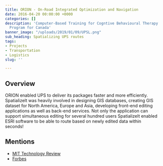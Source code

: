 ```yaml
---
title: ORION - On-Road Integrated Optimization and Navigation
date: 2016-04-20 00:00:00 +0000
categories: []
description: 'Computer-Based Training for Cogntive Behavioural Therapy: An Addictions
  Program for Canada'
banner_image: "/uploads/2019/01/09/UPSL.png"
sub_heading: Spatializing UPS routes
tags:
- Projects
- Transportation
- Logistics
slug: ''

---
```

## Overview

ORION enabled UPS to deliver its packages faster and more efficiently. SpatializeIt was heavily involved in designing GIS databases, creating GIS dataset for  North America, Europe and Asia, developing front-end editing applications as well as back-end services. Not only the application can support simultaneous editing for several hundred users SpatializeIt enabled ESRI software to be able to route based on newly edited data within seconds!

## Mentions

* [MIT Technology Review](https://www.technologyreview.com/s/610183/how-ups-delivers-faster-using-8-headphones-and-code-that-decides-when-dirty-trucks-get/ "MIT Technology Review")
* [Forbes](https://www.forbes.com/sites/alexkonrad/2013/11/01/meet-orion-software-that-will-save-ups-millions-by-improving-drivers-routes/ "Forbes")